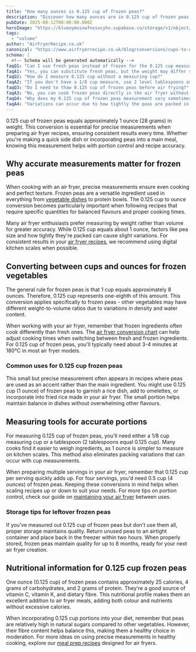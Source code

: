 ```yaml
---
title: "How many ounces is 0.125 cup of frozen peas?"
description: "Discover how many ounces are in 0.125 cup of frozen peas with our easy UK conversion guide. Perfect for air fryer recipes!"
pubDate: 2025-08-12T00:00:00.000Z
heroImage: "https://klueoymssxwfnxsvcyhv.supabase.co/storage/v1/object/public/Shmucket/how-many-ounces-is-0-125-cup-of-frozen-peas.webp"
tags:
  - "volume"
author: "AirFryerRecipe.co.uk"
canonical: "https://www.airfryerrecipe.co.uk/blog/conversions/cups-to-ounces/how-many-ounces-is-0-125-cup-of-frozen-peas"
schema: |
  <!-- Schema will be generated automatically -->
faqQ1: "Can I use fresh peas instead of frozen for the 0.125 cup measurement?"
faqA1: "Yes, you can substitute fresh peas, but the weight may differ slightly. Fresh peas are typically lighter than frozen, so 0.125 cup of fresh peas weighs about 0.8 ounces. Adjust cooking times as fresh peas cook faster in an air fryer than frozen ones."
faqQ2: "How do I measure 0.125 cup without a measuring cup?"
faqA2: "If you don't have a 1/8 cup measure, use 2 level tablespoons as an equivalent. For greater accuracy, use digital kitchen scales to measure out 1 ounce (28 grams) of frozen peas. This method often proves more precise than volume measurements."
faqQ3: "Do I need to thaw 0.125 cup of frozen peas before air frying?"
faqA3: "No, you can cook frozen peas directly in the air fryer without thawing. In fact, cooking them from frozen helps maintain texture and prevents mushiness. Just add about 1-2 minutes to the cooking time compared to fresh peas."
faqQ4: "Why does my 0.125 cup of frozen peas measurement vary sometimes?"
faqA4: "Variations can occur due to how tightly the peas are packed in the cup or differences in pea size. For absolute consistency, weighing your peas is best. Also, some brands may have slightly different freezing methods affecting density."
---
```

<p>0.125 cup of frozen peas equals approximately 1 ounce (28 grams) in weight. This conversion is essential for precise measurements when preparing air fryer recipes, ensuring consistent results every time. Whether you're making a quick side dish or incorporating peas into a main meal, knowing this measurement helps with portion control and recipe accuracy.</p>

<h2>Why accurate measurements matter for frozen peas</h2>
<p>When cooking with an air fryer, precise measurements ensure even cooking and perfect texture. Frozen peas are a versatile ingredient used in everything from <a href=https://www.airfryerrecipe.co.uk/recipe-category/vegetables>vegetable dishes</a> to protein bowls. The 0.125 cup to ounce conversion becomes particularly important when following recipes that require specific quantities for balanced flavours and proper cooking times.</p>
<p>Many air fryer enthusiasts prefer measuring by weight rather than volume for greater accuracy. While 0.125 cup equals about 1 ounce, factors like pea size and how tightly they're packed can cause slight variations. For consistent results in your <a href=https://www.airfryerrecipe.co.uk/recipes>air fryer recipes</a>, we recommend using digital kitchen scales when possible.</p>

<h2>Converting between cups and ounces for frozen vegetables</h2>
<p>The general rule for frozen peas is that 1 cup equals approximately 8 ounces. Therefore, 0.125 cup represents one-eighth of this amount. This conversion applies specifically to frozen peas - other vegetables may have different weight-to-volume ratios due to variations in density and water content.</p>
<p>When working with your air fryer, remember that frozen ingredients often cook differently than fresh ones. The <a href=https://www.airfryerrecipe.co.uk/air-fryer-conversion-chart>air fryer conversion chart</a> can help adjust cooking times when switching between fresh and frozen ingredients. For 0.125 cup of frozen peas, you'll typically need about 3-4 minutes at 180°C in most air fryer models.</p>

<h3>Common uses for 0.125 cup frozen peas</h3>
<p>This small but precise measurement often appears in recipes where peas are used as an accent rather than the main ingredient. You might use 0.125 cup (1 ounce) of frozen peas to garnish a rice dish, add to omelettes, or incorporate into fried rice made in your air fryer. The small portion helps maintain balance in dishes without overwhelming other flavours.</p>

<h2>Measuring tools for accurate portions</h2>
<p>For measuring 0.125 cup of frozen peas, you'll need either a 1/8 cup measuring cup or a tablespoon (2 tablespoons equal 0.125 cup). Many cooks find it easier to weigh ingredients, as 1 ounce is simpler to measure on kitchen scales. This method also eliminates packing variations that can occur with cup measurements.</p>
<p>When preparing multiple servings in your air fryer, remember that 0.125 cup per serving quickly adds up. For four servings, you'd need 0.5 cup (4 ounces) of frozen peas. Keeping these conversions in mind helps when scaling recipes up or down to suit your needs. For more tips on portion control, check our guide on <a href=https://www.airfryerrecipe.co.uk/air-fryer-cleaner>maintaining your air fryer</a> between uses.</p>

<h3>Storage tips for leftover frozen peas</h3>
<p>If you've measured out 0.125 cup of frozen peas but don't use them all, proper storage maintains quality. Return unused peas to an airtight container and place back in the freezer within two hours. When properly stored, frozen peas maintain quality for up to 8 months, ready for your next air fryer creation.</p>

<h2>Nutritional information for 0.125 cup frozen peas</h2>
<p>One ounce (0.125 cup) of frozen peas contains approximately 25 calories, 4 grams of carbohydrates, and 2 grams of protein. They're a good source of vitamin C, vitamin K, and dietary fibre. This nutritional profile makes them an excellent addition to air fryer meals, adding both colour and nutrients without excessive calories.</p>
<p>When incorporating 0.125 cup portions into your diet, remember that peas are relatively high in natural sugars compared to other vegetables. However, their fibre content helps balance this, making them a healthy choice in moderation. For more ideas on using precise measurements in healthy cooking, explore our <a href=https://www.airfryerrecipe.co.uk/recipe-category/meal-prep>meal prep recipes</a> designed for air fryers.</p>
